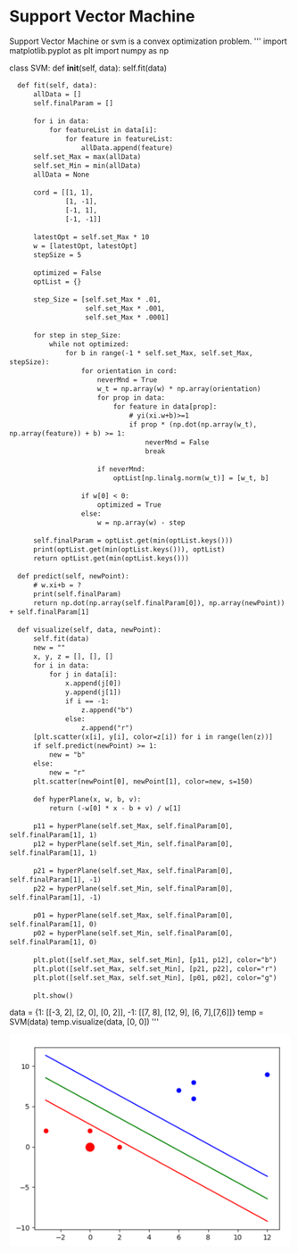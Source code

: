 # Support Vector Machine

Support Vector Machine or svm is a convex optimization problem. 
'''
  import matplotlib.pyplot as plt
  import numpy as np

  class SVM:
      def __init__(self, data):
          self.fit(data)

      def fit(self, data):
          allData = []
          self.finalParam = []

          for i in data:
              for featureList in data[i]:
                  for feature in featureList:
                      allData.append(feature)
          self.set_Max = max(allData)
          self.set_Min = min(allData)
          allData = None

          cord = [[1, 1],
                  [1, -1],
                  [-1, 1],
                  [-1, -1]]

          latestOpt = self.set_Max * 10
          w = [latestOpt, latestOpt]
          stepSize = 5

          optimized = False
          optList = {}

          step_Size = [self.set_Max * .01,
                       self.set_Max * .001,
                       self.set_Max * .0001]

          for step in step_Size:
              while not optimized:
                  for b in range(-1 * self.set_Max, self.set_Max, stepSize):
                      for orientation in cord:
                          neverMnd = True
                          w_t = np.array(w) * np.array(orientation)
                          for prop in data:
                              for feature in data[prop]:
                                  # yi(xi.w+b)>=1
                                  if prop * (np.dot(np.array(w_t), np.array(feature)) + b) >= 1:
                                      neverMnd = False
                                      break

                          if neverMnd:
                              optList[np.linalg.norm(w_t)] = [w_t, b]

                      if w[0] < 0:
                          optimized = True
                      else:
                          w = np.array(w) - step

          self.finalParam = optList.get(min(optList.keys()))
          print(optList.get(min(optList.keys())), optList)
          return optList.get(min(optList.keys()))

      def predict(self, newPoint):
          # w.xi+b = ?
          print(self.finalParam)
          return np.dot(np.array(self.finalParam[0]), np.array(newPoint)) + self.finalParam[1]

      def visualize(self, data, newPoint):
          self.fit(data)
          new = ""
          x, y, z = [], [], []
          for i in data:
              for j in data[i]:
                  x.append(j[0])
                  y.append(j[1])
                  if i == -1:
                      z.append("b")
                  else:
                      z.append("r")
          [plt.scatter(x[i], y[i], color=z[i]) for i in range(len(z))]
          if self.predict(newPoint) >= 1:
              new = "b"
          else:
              new = "r"
          plt.scatter(newPoint[0], newPoint[1], color=new, s=150)

          def hyperPlane(x, w, b, v):
              return (-w[0] * x - b + v) / w[1]

          p11 = hyperPlane(self.set_Max, self.finalParam[0], self.finalParam[1], 1)
          p12 = hyperPlane(self.set_Min, self.finalParam[0], self.finalParam[1], 1)

          p21 = hyperPlane(self.set_Max, self.finalParam[0], self.finalParam[1], -1)
          p22 = hyperPlane(self.set_Min, self.finalParam[0], self.finalParam[1], -1)

          p01 = hyperPlane(self.set_Max, self.finalParam[0], self.finalParam[1], 0)
          p02 = hyperPlane(self.set_Min, self.finalParam[0], self.finalParam[1], 0)

          plt.plot([self.set_Max, self.set_Min], [p11, p12], color="b")
          plt.plot([self.set_Max, self.set_Min], [p21, p22], color="r")
          plt.plot([self.set_Max, self.set_Min], [p01, p02], color="g")

          plt.show()

  data = {1: [[-3, 2], [2, 0], [0, 2]], -1: [[7, 8], [12, 9], [6, 7],[7,6]]}
  temp = SVM(data)
  temp.visualize(data, [0, 0])
'''

![svm](../images/svm.png)

